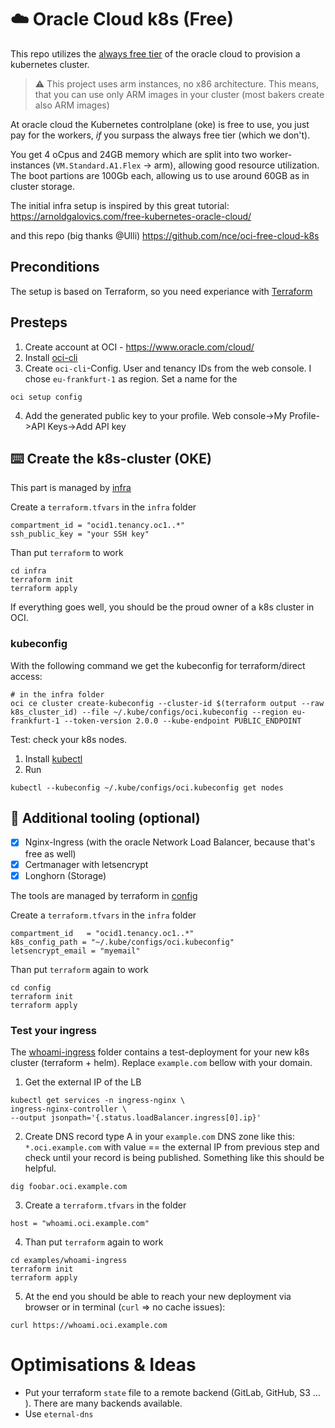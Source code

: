# :cloud: Oracle Cloud k8s (Free)

This repo utilizes the [always free tier](https://blogs.oracle.com/cloud-infrastructure/post/oracle-builds-out-their-portfolio-of-oracle-cloud-infrastructure-always-free-services) of the oracle cloud to provision a kubernetes cluster.

> :warning: This project uses arm instances, no x86 architecture. This means, that you can use only ARM images in your cluster (most bakers create also ARM images) 

At oracle cloud the Kubernetes controlplane (oke) is free to use, you just pay
for the workers, *if* you surpass the always free tier (which we don't).

You get 4 oCpus and 24GB memory which are split into two worker-instances
(`VM.Standard.A1.Flex` -> arm), allowing good resource utilization.
The boot partions are 100Gb each, allowing us to use around 60GB as in cluster storage.

The initial infra setup is inspired by this great tutorial: https://arnoldgalovics.com/free-kubernetes-oracle-cloud/

and this repo (big thanks @Ulli)
https://github.com/nce/oci-free-cloud-k8s

## Preconditions
The setup is based on Terraform, so you need experiance with [Terraform](https://developer.hashicorp.com/terraform)

## Presteps
1. Create account at OCI - https://www.oracle.com/cloud/
2. Install [oci-cli](https://docs.oracle.com/en-us/iaas/Content/API/SDKDocs/cliinstall.htm#Quickstart)
3. Create `oci-cli`-Config. User and tenancy IDs from the web console. I chose `eu-frankfurt-1` as region. Set a name for the
```
oci setup config 
``` 
4. Add the generated public key to your profile. Web console->My Profile->API Keys->Add API key

## :keyboard: Create the k8s-cluster (OKE)
This part is managed by [infra](terraform/infra/)

Create a `terraform.tfvars` in the `infra` folder
```
compartment_id = "ocid1.tenancy.oc1..*"
ssh_public_key = "your SSH key"
```
Than put `terraform` to work

```
cd infra
terraform init
terraform apply
```

If everything goes well, you should be the proud owner of a k8s cluster in OCI.

### kubeconfig
With the following command we get the kubeconfig for terraform/direct access:
```
# in the infra folder
oci ce cluster create-kubeconfig --cluster-id $(terraform output --raw k8s_cluster_id) --file ~/.kube/configs/oci.kubeconfig --region eu-frankfurt-1 --token-version 2.0.0 --kube-endpoint PUBLIC_ENDPOINT
```
Test: check your k8s nodes. 
1. Install [kubectl](https://kubernetes.io/docs/tasks/tools/)
2. Run
```
kubectl --kubeconfig ~/.kube/configs/oci.kubeconfig get nodes
```

## :wrench: Additional tooling (optional)

- [x] Nginx-Ingress (with the oracle Network Load Balancer, because that's free as well)
- [x] Certmanager with letsencrypt
- [x] Longhorn (Storage)

The tools are managed by terraform in [config](terraform/config/)

Create a `terraform.tfvars` in the `infra` folder
```
compartment_id   = "ocid1.tenancy.oc1..*"
k8s_config_path = "~/.kube/configs/oci.kubeconfig"
letsencrypt_email = "myemail"
```
Than put `terraform` again to work
```
cd config
terraform init
terraform apply
```

### Test your ingress
The [whoami-ingress](terraform/examples/whoami-ingress) folder contains a test-deployment for your new k8s cluster (terraform + helm). Replace `example.com` bellow with your domain.

1.  Get the external IP of the LB
```
kubectl get services -n ingress-nginx \
ingress-nginx-controller \
--output jsonpath='{.status.loadBalancer.ingress[0].ip}'
```
2. Create DNS record type A in your `example.com` DNS zone like this:
`*.oci.example.com` with value == the external IP from previous step and check until your record is being published. Something like this should be helpful.
```
dig foobar.oci.example.com
```
3. Create a `terraform.tfvars` in the folder
```
host = "whoami.oci.example.com"
```
4. Than put `terraform` again to work
```
cd examples/whoami-ingress
terraform init
terraform apply
```
5. At the end you should be able to reach your new deployment via browser or in terminal (`curl` => no cache issues):

`curl https://whoami.oci.example.com`


# Optimisations & Ideas

 - Put your terraform `state` file to a remote backend
(GitLab, GitHub, S3 ... ). There are many backends available.  
 - Use `eternal-dns`

